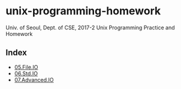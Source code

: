 # unix-programming-homework
Univ. of Seoul, Dept. of CSE, 2017-2 Unix Programming Practice and Homework
## Index
* [05.File.IO](./05.File.IO)
* [06.Std.IO](./06.Std.IO)
* [07.Advanced.IO](./07.Advanced.IO)
